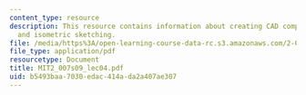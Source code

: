 ```yaml
---
content_type: resource
description: This resource contains information about creating CAD components 1, terminology
  and isometric sketching.
file: /media/https%3A/open-learning-course-data-rc.s3.amazonaws.com/2-007-design-and-manufacturing-i-spring-2009/b5493baa7030edac414ada2a407ae307_MIT2_007s09_lec04.pdf
file_type: application/pdf
resourcetype: Document
title: MIT2_007s09_lec04.pdf
uid: b5493baa-7030-edac-414a-da2a407ae307
---
```

